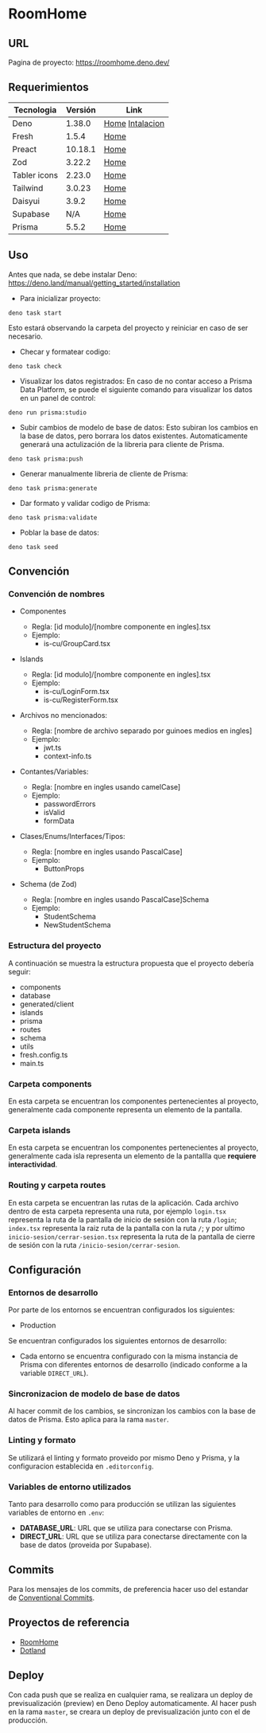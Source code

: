 # RoomHome

## URL

Pagina de proyecto: <https://roomhome.deno.dev/>

## Requerimientos

| Tecnologia   | Versión | Link                                                                                                      |
| ------------ | ------- | --------------------------------------------------------------------------------------------------------- |
| Deno         | 1.38.0  | [Home](https://deno.com/) [Intalacion](https://docs.deno.com/runtime/manual/getting_started/installation) |
| Fresh        | 1.5.4   | [Home](https://fresh.deno.dev/)                                                                           |
| Preact       | 10.18.1 | [Home](https://preactjs.com/)                                                                             |
| Zod          | 3.22.2  | [Home](https://zod.dev/)                                                                                  |
| Tabler icons | 2.23.0  | [Home](https://tabler-icons.io/)                                                                          |
| Tailwind     | 3.0.23  | [Home](https://tailwindcss.com/)                                                                          |
| Daisyui      | 3.9.2   | [Home](https://daisyui.com/)                                                                              |
| Supabase     | N/A     | [Home](https://supabase.com/)                                                                             |
| Prisma       | 5.5.2   | [Home](https://www.prisma.io/)                                                                            |

## Uso

Antes que nada, se debe instalar Deno:
<https://deno.land/manual/getting_started/installation>

- Para inicializar proyecto:

```shell
deno task start
```

Esto estará observando la carpeta del proyecto y reiniciar en caso de ser
necesario.

- Checar y formatear codigo:

```shell
deno task check
```

- Visualizar los datos registrados: En caso de no contar acceso a Prisma Data
  Platform, se puede el siguiente comando para visualizar los datos en un panel
  de control:

```shell
deno run prisma:studio
```

- Subir cambios de modelo de base de datos: Esto subiran los cambios en la base
  de datos, pero borrara los datos existentes. Automaticamente generará una
  actulización de la libreria para cliente de Prisma.

```shell
deno task prisma:push
```

- Generar manualmente libreria de cliente de Prisma:

```shell
deno task prisma:generate
```

- Dar formato y validar codigo de Prisma:

```shell
deno task prisma:validate
```

- Poblar la base de datos:

```shell
deno task seed
```

## Convención

### Convención de nombres

- Componentes
  - Regla: [id modulo]/[nombre componente en ingles].tsx
  - Ejemplo:
    - is-cu/GroupCard.tsx

- Islands
  - Regla: [id modulo]/[nombre componente en ingles].tsx
  - Ejemplo:
    - is-cu/LoginForm.tsx
    - is-cu/RegisterForm.tsx

- Archivos no mencionados:
  - Regla: [nombre de archivo separado por guinoes medios en ingles]
  - Ejemplo:
    - jwt.ts
    - context-info.ts

- Contantes/Variables:
  - Regla: [nombre en ingles usando camelCase]
  - Ejemplo:
    - passwordErrors
    - isValid
    - formData

- Clases/Enums/Interfaces/Tipos:
  - Regla: [nombre en ingles usando PascalCase]
  - Ejemplo:
    - ButtonProps

- Schema (de Zod)
  - Regla: [nombre en ingles usando PascalCase]Schema
  - Ejemplo:
    - StudentSchema
    - NewStudentSchema

### Estructura del proyecto

A continuación se muestra la estructura propuesta que el proyecto debería
seguir:

- components
- database
- generated/client
- islands
- prisma
- routes
- schema
- utils
- fresh.config.ts
- main.ts

### Carpeta components

En esta carpeta se encuentran los componentes pertenecientes al proyecto,
generalmente cada componente representa un elemento de la pantalla.

### Carpeta islands

En esta carpeta se encuentran los componentes pertenecientes al proyecto,
generalmente cada isla representa un elemento de la pantallla que **requiere
interactividad**.

### Routing y carpeta routes

En esta carpeta se encuentran las rutas de la aplicación. Cada archivo dentro de
esta carpeta representa una ruta, por ejemplo `login.tsx` representa la ruta de
la pantalla de inicio de sesión con la ruta `/login`; `index.tsx` representa la
raiz ruta de la pantalla con la ruta `/`; y por ultimo
`inicio-sesion/cerrar-sesion.tsx` representa la ruta de la pantalla de cierre de
sesión con la ruta `/inicio-sesion/cerrar-sesion`.

## Configuración

### Entornos de desarrollo

Por parte de los entornos se encuentran configurados los siguientes:

- Production

Se encuentran configurados los siguientes entornos de desarrollo:

- Cada entorno se encuentra configurado con la misma instancia de Prisma con
  diferentes entornos de desarrollo (indicado conforme a la variable
  `DIRECT_URL`).

### Sincronizacion de modelo de base de datos

Al hacer commit de los cambios, se sincronizan los cambios con la base de datos
de Prisma. Esto aplica para la rama `master`.

### Linting y formato

Se utilizará el linting y formato proveido por mismo Deno y Prisma, y la
configuracion establecida en `.editorconfig`.

### Variables de entorno utilizados

Tanto para desarrollo como para producción se utilizan las siguientes variables
de entorno en `.env`:

- **DATABASE_URL**: URL que se utiliza para conectarse con Prisma.
- **DIRECT_URL**: URL que se utiliza para conectarse directamente con la base de
  datos (proveida por Supabase).

## Commits

Para los mensajes de los commits, de preferencia hacer uso del estandar de
[Conventional Commits](https://www.conventionalcommits.org/en/v1.0.0/).

## Proyectos de referencia

- [RoomHome](https://github.com/EGAMAGZ/RoomHome)
- [Dotland](https://github.com/denoland/dotland)

## Deploy

Con cada push que se realiza en cualquier rama, se realizara un deploy de
previsualización (preview) en Deno Deploy automaticamente. Al hacer push en la
rama `master`, se creara un deploy de previsualización junto con el de
producción.
